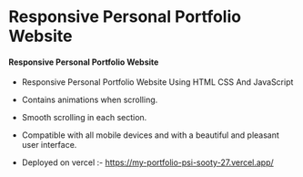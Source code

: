 # Responsive Personal Portfolio Website

#### Responsive Personal Portfolio Website


- Responsive Personal Portfolio Website Using HTML CSS And JavaScript
- Contains animations when scrolling.
- Smooth scrolling in each section.
- Compatible with all mobile devices and with a beautiful and pleasant user interface.

- Deployed on vercel :- https://my-portfolio-psi-sooty-27.vercel.app/

